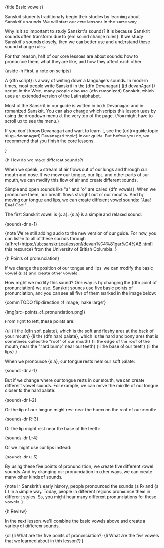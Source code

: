 {title Basic vowels}

Sanskrit students traditionally begin their studies by learning about
Sanskrit's sounds. We will start our core lessons in the same way.

Why is it so important to study Sanskrit's sounds? It is because Sanskrit
sounds often transform due to {em sound change rules}. If we study Sanskrit's
sounds closely, then we can better use and understand these sound change rules.

For that reason, half of our core lessons are about sounds: how to pronounce
them, what they are like, and how they affect each other.

{aside
{h First, a note on scripts}

A {dfn script} is a way of writing down a language's sounds. In modern times,
most people write Sanskrit in the {dfn Devanagari} ({d devanAgarI}) script. In
the West, many people also use {dfn romanized} Sanskrit, which uses an extended
version of the Latin alphabet.

Most of the Sanskrit in our guide is written in both Devanagari and in
romanized Sanskrit. You can also change which scripts this lesson uses by
using the dropdown menu at the very top of the page. (You might have to scroll
up to see the menu.)

If you don't know Devanagari and want to learn it, see the {url[r=guide.topic
slug=devanagari] Devanagari topic} in our guide. But before you do, we
recommend that you finish the core lessons.

}


{h How do we make different sounds?}

When we speak, a stream of air flows out of our lungs and through our mouth and
nose. If we move our tongue, our lips, and other parts of our mouth, we can
modify this flow of air and create different sounds.

Simple and open sounds like "a" and "o" are called {dfn vowels}. When we
pronounce them, our breath flows straight out of our mouths. And by moving our
tongue and lips, we can create different vowel sounds: "Aaa! Eee! Ooo!"

The first Sanskrit vowel is {s a}. {s a} is a simple and relaxed sound:

{sounds-dr a-1}

{note
We're still adding audio to the new version of our guide. For now, you can
listen to all of these sounds through {a[href=https://ubcsanskrit.ca/lesson1/devan%C4%81gar%C4%AB.html] this resource} from the University of British Columbia.
}


{h Points of pronunciation}

If we change the position of our tongue and lips, we can modify the basic vowel
{s a} and create other vowels.

How might we modify this sound? One way is by changing the {dfn point of
pronunciation} we use. Sanskrit sounds use five basic points of pronunciation,
and you can see all five of them marked in the image below:

{comm TODO flip direction of image, make larger}

{img[src=points_of_pronunciation.png]}

From right to left, these points are:

{ul
{li the {dfn soft palate}, which is the soft and fleshy area at the back of your mouth}
{li the {dfn hard palate}, which is the hard and bony area that is sometimes called the "roof" of our mouth}
{li the edge of the roof of the mouth, near the "hard bump" near our teeth}
{li the base of our teeth}
{li the lips}
}


When we pronounce {s a}, our tongue rests near our soft palate:

{sounds-dr a-1}

But if we change where our tongue rests in our mouth, we can create different
vowel sounds. For example, we can move the middle of our tongue closer to the
hard palate:

{sounds-dr i-2}

Or the tip of our tongue might rest near the bump on the roof of our mouth:

{sounds-dr R-3}

Or the tip might rest near the base of the teeth:

{sounds-dr L-4}

Or we might use our lips instead:

{sounds-dr u-5}

By using these five points of pronunciation, we create five different vowel
sounds. And by changing our pronunciation in other ways, we can create many
other kinds of sounds.

{note
In Sanskrit's early history, people pronounced the sounds {s R} and {s L} in a
simple way. Today, people in different regions pronounce them in different
styles. So, you might hear many different pronunciations for these vowels.
}

{h Review}

In the next lesson, we'll combine the basic vowels above and create a variety
of different sounds.

{ol
{li What are the five points of pronunciation?}
{li What are the five vowels that we learned about in this lesson?}
}
